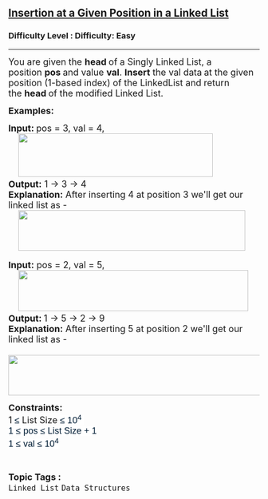 <h2><a href="https://www.geeksforgeeks.org/problems/insertion-at-a-given-position-in-a-linked-list/1">Insertion at a Given Position in a Linked List</a></h2><h3>Difficulty Level : Difficulty: Easy</h3><hr><div class="problems_problem_content__Xm_eO"><p><span style="font-size: 18px;">You are given the&nbsp;</span><strong style="font-size: 18px;">head&nbsp;</strong><span style="font-size: 18px;">of a Singly Linked List, a position&nbsp;<strong>pos&nbsp;</strong>and value&nbsp;<strong>val</strong>.</span><span style="font-size: 18px;">&nbsp;<strong>Insert</strong>&nbsp;the val data</span><strong style="font-size: 18px;">&nbsp;</strong><span style="font-size: 18px;">at the given position (1-based index) of the LinkedList and return the&nbsp;</span><strong style="font-size: 18px;">head&nbsp;</strong><span style="font-size: 18px;">of the modified Linked List.</span></p>
<p><strong><span style="font-size: 18px;">Examples:</span></strong></p>
<p><strong><span style="font-size: 18px;">Input:&nbsp;</span></strong><span style="font-size: 18px;">pos = 3, val = 4,<br>&nbsp; &nbsp;&nbsp;<img src="https://media.geeksforgeeks.org/img-practice/prod/addEditProblem/problem_desc/Web/Other/blobid1_1756123068.jpg" width="390" height="87"><br><strong>Output:</strong>&nbsp;1 -&gt; 3 -&gt; 4<br><strong>Explanation:</strong>&nbsp;After inserting 4 at position 3 we'll get our linked list as -&nbsp;<br>&nbsp; &nbsp;&nbsp;<img src="https://media.geeksforgeeks.org/img-practice/prod/addEditProblem/problem_desc/Web/Other/blobid2_1756123076.jpg" width="455" height="81"></span></p>
<p><span style="font-size: 18px;"><strong>Input:</strong>&nbsp;pos = 2, val = 5,<br>&nbsp; &nbsp;&nbsp;<img src="https://media.geeksforgeeks.org/img-practice/prod/addEditProblem/problem_desc/Web/Other/blobid3_1756123084.jpg" width="461" height="82"><br><strong>Output:&nbsp;</strong>1 -&gt; 5 -&gt; 2 -&gt; 9<br><strong>Explanation:</strong>&nbsp;After inserting 5 at position 2 we'll get our linked list as -<br>&nbsp; &nbsp;&nbsp;<img src="https://media.geeksforgeeks.org/img-practice/prod/addEditProblem/problem_desc/Web/Other/blobid4_1756123091.jpg" width="530" height="81"></span></p>
<p><strong><span style="font-size: 18px;">Constraints:<br></span></strong><span style="font-size: 18px;">1&nbsp;</span><span style="background-color: #ffffff; color: #001d35; font-family: 'Google Sans', Arial, sans-serif; font-size: 18px;">≤</span><span style="font-size: 18px;">&nbsp;List Size&nbsp;</span><span style="background-color: #ffffff; color: #001d35; font-family: 'Google Sans', Arial, sans-serif; font-size: 18px;">≤ 10<sup>4&nbsp;</sup><br></span><span style="color: #001d35; font-family: 'Google Sans', Arial, sans-serif; font-size: 18px; background-color: #ffffff;">1 ≤&nbsp;</span><span style="background-color: #ffffff; color: #001d35; font-family: 'Google Sans', Arial, sans-serif; font-size: 18px;">pos&nbsp;</span><span style="background-color: #ffffff; color: #001d35; font-family: 'Google Sans', Arial, sans-serif; font-size: 18px;">≤ List Size + 1<br>1&nbsp;</span><span style="background-color: #ffffff; color: #001d35; font-family: 'Google Sans', Arial, sans-serif; font-size: 18px;">≤&nbsp;</span><span style="background-color: #ffffff; color: #001d35; font-family: 'Google Sans', Arial, sans-serif; font-size: 18px;">val&nbsp;</span><span style="background-color: #ffffff; color: #001d35; font-family: 'Google Sans', Arial, sans-serif; font-size: 18px;">≤ 10<sup>4</sup></span></p></div><br><p><span style=font-size:18px><strong>Topic Tags : </strong><br><code>Linked List</code>&nbsp;<code>Data Structures</code>&nbsp;